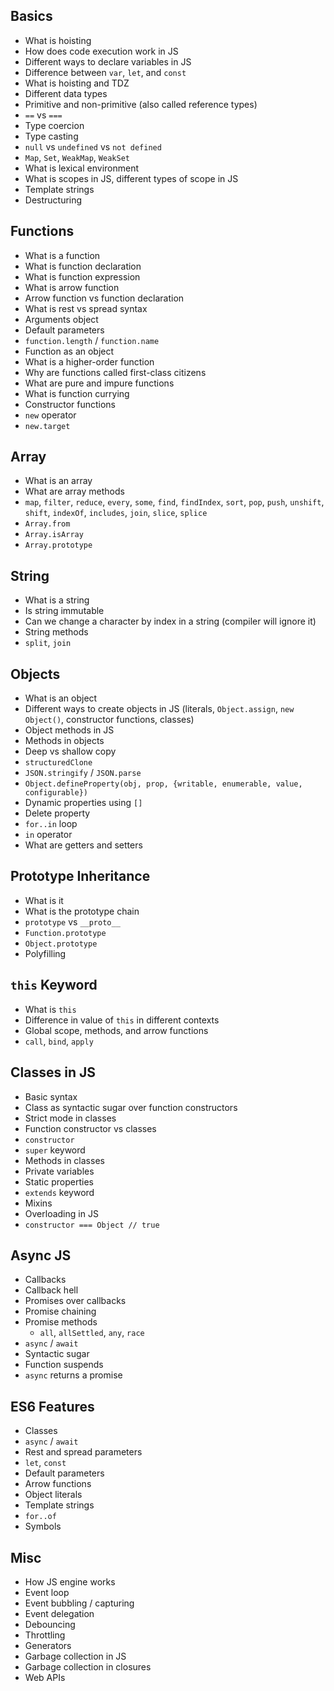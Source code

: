 ## Basics

- What is hoisting
- How does code execution work in JS
- Different ways to declare variables in JS
- Difference between `var`, `let`, and `const`
- What is hoisting and TDZ
- Different data types
- Primitive and non-primitive (also called reference types)
- `==` vs `===`
- Type coercion
- Type casting
- `null` vs `undefined` vs `not defined`
- `Map`, `Set`, `WeakMap`, `WeakSet`
- What is lexical environment
- What is scopes in JS, different types of scope in JS
- Template strings
- Destructuring

## Functions

- What is a function
- What is function declaration
- What is function expression
- What is arrow function
- Arrow function vs function declaration
- What is rest vs spread syntax
- Arguments object
- Default parameters
- `function.length` / `function.name`
- Function as an object
- What is a higher-order function
- Why are functions called first-class citizens
- What are pure and impure functions
- What is function currying
- Constructor functions
- `new` operator
- `new.target`

## Array

- What is an array
- What are array methods
- `map`, `filter`, `reduce`, `every`, `some`, `find`, `findIndex`, `sort`, `pop`, `push`, `unshift`, `shift`, `indexOf`, `includes`, `join`, `slice`, `splice`
- `Array.from`
- `Array.isArray`
- `Array.prototype`

## String

- What is a string
- Is string immutable
- Can we change a character by index in a string (compiler will ignore it)
- String methods
- `split`, `join`

## Objects

- What is an object
- Different ways to create objects in JS (literals, `Object.assign`, `new Object()`, constructor functions, classes)
- Object methods in JS
- Methods in objects
- Deep vs shallow copy
- `structuredClone`
- `JSON.stringify` / `JSON.parse`
- `Object.defineProperty(obj, prop, {writable, enumerable, value, configurable})`
- Dynamic properties using `[]`
- Delete property
- `for..in` loop
- `in` operator
- What are getters and setters

## Prototype Inheritance

- What is it
- What is the prototype chain
- `prototype` vs `__proto__`
- `Function.prototype`
- `Object.prototype`
- Polyfilling

## `this` Keyword

- What is `this`
- Difference in value of `this` in different contexts
- Global scope, methods, and arrow functions
- `call`, `bind`, `apply`

## Classes in JS

- Basic syntax
- Class as syntactic sugar over function constructors
- Strict mode in classes
- Function constructor vs classes
- `constructor`
- `super` keyword
- Methods in classes
- Private variables
- Static properties
- `extends` keyword
- Mixins
- Overloading in JS
- `constructor === Object // true`

## Async JS

- Callbacks
- Callback hell
- Promises over callbacks
- Promise chaining
- Promise methods
  - `all`, `allSettled`, `any`, `race`
- `async` / `await`
- Syntactic sugar
- Function suspends
- `async` returns a promise

## ES6 Features

- Classes
- `async` / `await`
- Rest and spread parameters
- `let`, `const`
- Default parameters
- Arrow functions
- Object literals
- Template strings
- `for..of`
- Symbols

## Misc

- How JS engine works
- Event loop
- Event bubbling / capturing
- Event delegation
- Debouncing
- Throttling
- Generators
- Garbage collection in JS
- Garbage collection in closures
- Web APIs
